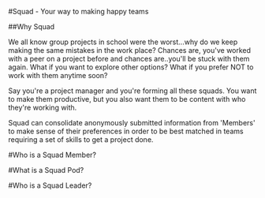#Squad - Your way to making happy teams

##Why Squad

We all know group projects in school were the worst...why do we keep making the same mistakes in the work place? Chances are, you've worked with a peer on a project before and chances are..you'll be stuck with them again. What if you want to explore other options? What if you prefer NOT to work with them anytime soon?

Say you're a project manager and you're forming all these squads. You want to make them productive, but you also want them to be content with who they're working with.

Squad can consolidate anonymously submitted information from 'Members' to make sense of their preferences in order to be best matched in teams requiring a set of skills to get a project done.

#Who is a Squad Member?

#What is a Squad Pod?

#Who is a Squad Leader?

